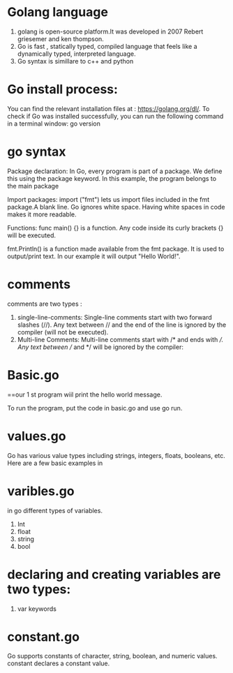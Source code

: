 Golang language
====================
1) golang is open-source platform.It was developed in 2007 Rebert griesemer and ken thompson.
2) Go is fast , statically typed, compiled language that feels like a dynamically typed, interpreted language.
3) Go syntax is simillare to c++ and python 

Go install process:
==================
You can find the relevant installation files at : https://golang.org/dl/.
To check if Go was installed successfully, you can run the following command in a terminal window: go version


go syntax
===========
Package declaration: In Go, every program is part of a package. We define this using the package keyword. In this example, the program belongs to the main package

Import packages: import ("fmt") lets us import files included in the fmt package.A blank line. Go ignores white space. Having white spaces in code makes it more readable.

Functions: func main() {} is a function. Any code inside its curly brackets {} will be executed.

fmt.Println() is a function made available from the fmt package. It is used to output/print text. In our example it will output "Hello World!".

comments
==========
comments are two types :
1) single-line-comments:
     Single-line comments start with two forward slashes (//).
     Any text between // and the end of the line is ignored by the compiler (will not be executed).
2) Multi-line Comments:
   Multi-line comments start with /* and ends with */.
   Any text between /* and */ will be ignored by the compiler:

Basic.go
=========
==our 1 st program wiil print the  hello world message.

To run the program, put the code in basic.go and use go run.

values.go
===========
Go has various value types including strings, integers, floats, booleans, etc. Here are a few basic examples in 

varibles.go
===========
in go different types of variables.
1) Int 
2) float 
3) string
4) bool 
 
declaring and creating variables are two types:
===============================================
1) var keywords 

constant.go
============
Go supports constants of character, string, boolean, and numeric values.
constant declares a constant value.

